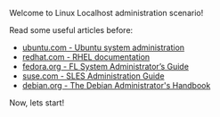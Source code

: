 Welcome to Linux Localhost administration scenario!

Read some useful articles before:

- [ubuntu.com - Ubuntu system administration](https://help.ubuntu.com/community/SystemAdministration)
- [redhat.com - RHEL documentation](https://access.redhat.com/documentation/en-us/red_hat_enterprise_linux/9)
- [fedora.org - FL System Administrator’s Guide](https://docs.fedoraproject.org/en-US/fedora/rawhide/system-administrators-guide/)
- [suse.com - SLES Administration Guide](https://documentation.suse.com/sles/15-SP6/html/SLES-all/book-administration.html)
- [debian.org - The Debian Administrator's Handbook](https://debian-handbook.info/browse/stable/)

Now, lets start!
